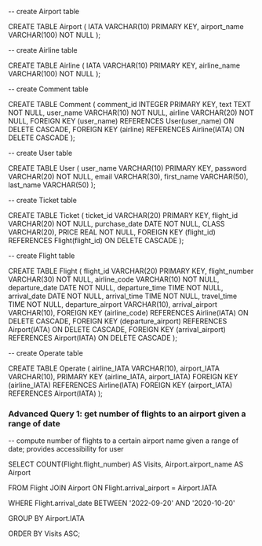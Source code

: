 -- create Airport table

CREATE TABLE Airport (
    IATA VARCHAR(10) PRIMARY KEY,
    airport_name VARCHAR(100) NOT NULL
);

-- create Airline table

CREATE TABLE Airline (
    IATA VARCHAR(10) PRIMARY KEY,
    airline_name VARCHAR(100) NOT NULL
);

-- create Comment table

CREATE TABLE Comment (
    comment_id INTEGER PRIMARY KEY,
    text TEXT NOT NULL,
    user_name VARCHAR(10) NOT NULL,
    airline VARCHAR(20) NOT NULL,
    FOREIGN KEY (user_name) REFERENCES User(user_name) ON DELETE CASCADE,
    FOREIGN KEY (airline) REFERENCES Airline(IATA) ON DELETE CASCADE
);

-- create User table

CREATE TABLE User (
    user_name VARCHAR(10) PRIMARY KEY,
    password VARCHAR(20) NOT NULL,
    email VARCHAR(30),
    first_name VARCHAR(50),
    last_name VARCHAR(50)
);

-- create Ticket table

CREATE TABLE Ticket (
    ticket_id VARCHAR(20) PRIMARY KEY,
    flight_id VARCHAR(20) NOT NULL,
    purchase_date DATE NOT NULL,
    CLASS VARCHAR(20),
    PRICE REAL NOT NULL,
    FOREIGN KEY (flight_id) REFERENCES Flight(flight_id) ON DELETE CASCADE
);

-- create Flight table

CREATE TABLE Flight (
    flight_id VARCHAR(20) PRIMARY KEY,
    flight_number VARCHAR(30) NOT NULL,
    airline_code VARCHAR(10) NOT NULL,
    departure_date DATE NOT NULL,
    departure_time TIME NOT NULL,
    arrival_date DATE NOT NULL,
    arrival_time TIME NOT NULL,
    travel_time TIME NOT NULL,
    departure_airport VARCHAR(10),
    arrival_airport VARCHAR(10),
    FOREIGN KEY (airline_code) REFERENCES Airline(IATA) ON DELETE CASCADE,
    FOREIGN KEY (departure_airport) REFERENCES Airport(IATA) ON DELETE CASCADE,
    FOREIGN KEY (arrival_airport) REFERENCES Airport(IATA) ON DELETE CASCADE
);

-- create Operate table

CREATE TABLE Operate (
    airline_IATA VARCHAR(10),
    airport_IATA VARCHAR(10),
    PRIMARY KEY (airline_IATA, airport_IATA)
    FOREIGN KEY (airline_IATA) REFERENCES Airline(IATA)
    FOREIGN KEY (airport_IATA) REFERENCES Airport(IATA)
);




### Advanced Query 1: get number of flights to an airport given a range of date
-- compute number of flights to a certain airport name given a range of date; provides accessibility for user

SELECT COUNT(Flight.flight_number) AS Visits, Airport.airport_name AS Airport

FROM Flight JOIN Airport ON Flight.arrival_airport = Airport.IATA

WHERE Flight.arrival_date BETWEEN '2022-09-20' AND '2020-10-20'

GROUP BY Airport.IATA

ORDER BY Visits ASC;


